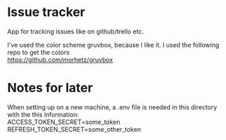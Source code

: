 # Issue tracker
App for tracking issues like on github/trello etc.

I've used the color scheme gruvbox, because I like it. I used the following repo to get the colors <br>
https://github.com/morhetz/gruvbox

# Notes for later
When setting up on a new machine, a .env file is needed in this directory with the this information: <br>
ACCESS_TOKEN_SECRET=some_token<br>
REFRESH_TOKEN_SECRET=some_other_token<br>
